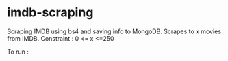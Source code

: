 # imdb-scraping

Scraping IMDB using bs4 and saving info to MongoDB.
Scrapes to x movies from IMDB.
Constraint : 0 <= x <=250

To run :

```python main.py <value of x>

```
